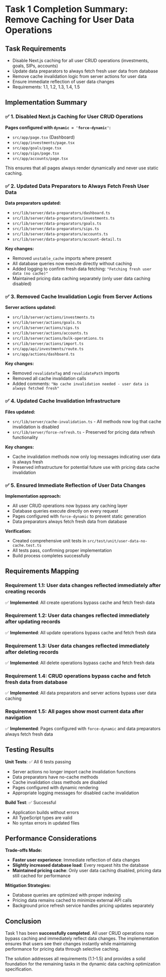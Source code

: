 # Task 1 Completion Summary: Remove Caching for User Data Operations

## Task Requirements
- Disable Next.js caching for all user CRUD operations (investments, goals, SIPs, accounts)
- Update data preparators to always fetch fresh user data from database
- Remove cache invalidation logic from server actions for user data
- Ensure immediate reflection of user data changes
- Requirements: 1.1, 1.2, 1.3, 1.4, 1.5

## Implementation Summary

### ✅ 1. Disabled Next.js Caching for User CRUD Operations

**Pages configured with `dynamic = 'force-dynamic'`:**
- `src/app/page.tsx` (Dashboard)
- `src/app/investments/page.tsx`
- `src/app/goals/page.tsx`
- `src/app/sips/page.tsx`
- `src/app/accounts/page.tsx`

This ensures that all pages always render dynamically and never use static caching.

### ✅ 2. Updated Data Preparators to Always Fetch Fresh User Data

**Data preparators updated:**
- `src/lib/server/data-preparators/dashboard.ts`
- `src/lib/server/data-preparators/investments.ts`
- `src/lib/server/data-preparators/goals.ts`
- `src/lib/server/data-preparators/sips.ts`
- `src/lib/server/data-preparators/accounts.ts`
- `src/lib/server/data-preparators/account-detail.ts`

**Key changes:**
- Removed `unstable_cache` imports where present
- All database queries now execute directly without caching
- Added logging to confirm fresh data fetching: `"Fetching fresh user data (no cache)"`
- Maintained pricing data caching separately (only user data caching disabled)

### ✅ 3. Removed Cache Invalidation Logic from Server Actions

**Server actions updated:**
- `src/lib/server/actions/investments.ts`
- `src/lib/server/actions/goals.ts`
- `src/lib/server/actions/sips.ts`
- `src/lib/server/actions/accounts.ts`
- `src/lib/server/actions/bulk-operations.ts`
- `src/lib/server/actions/import.ts`
- `src/app/api/investments/route.ts`
- `src/app/actions/dashboard.ts`

**Key changes:**
- Removed `revalidateTag` and `revalidatePath` imports
- Removed all cache invalidation calls
- Added comments: `"No cache invalidation needed - user data is always fetched fresh"`

### ✅ 4. Updated Cache Invalidation Infrastructure

**Files updated:**
- `src/lib/server/cache-invalidation.ts` - All methods now log that cache invalidation is disabled
- `src/lib/server/force-refresh.ts` - Preserved for pricing data refresh functionality

**Key changes:**
- Cache invalidation methods now only log messages indicating user data is always fresh
- Preserved infrastructure for potential future use with pricing data cache invalidation

### ✅ 5. Ensured Immediate Reflection of User Data Changes

**Implementation approach:**
- All user CRUD operations now bypass any caching layer
- Database queries execute directly on every request
- Pages configured with `force-dynamic` to prevent static generation
- Data preparators always fetch fresh data from database

**Verification:**
- Created comprehensive unit tests in `src/test/unit/user-data-no-cache.test.ts`
- All tests pass, confirming proper implementation
- Build process completes successfully

## Requirements Mapping

### Requirement 1.1: User data changes reflected immediately after creating records
✅ **Implemented**: All create operations bypass cache and fetch fresh data

### Requirement 1.2: User data changes reflected immediately after updating records  
✅ **Implemented**: All update operations bypass cache and fetch fresh data

### Requirement 1.3: User data changes reflected immediately after deleting records
✅ **Implemented**: All delete operations bypass cache and fetch fresh data

### Requirement 1.4: CRUD operations bypass cache and fetch fresh data from database
✅ **Implemented**: All data preparators and server actions bypass user data caching

### Requirement 1.5: All pages show most current data after navigation
✅ **Implemented**: Pages configured with `force-dynamic` and data preparators always fetch fresh data

## Testing Results

**Unit Tests**: ✅ All 6 tests passing
- Server actions no longer import cache invalidation functions
- Data preparators have no-cache methods
- Cache invalidation class methods are disabled
- Pages configured with dynamic rendering
- Appropriate logging messages for disabled cache invalidation

**Build Test**: ✅ Successful
- Application builds without errors
- All TypeScript types are valid
- No syntax errors in updated files

## Performance Considerations

**Trade-offs Made:**
- **Faster user experience**: Immediate reflection of data changes
- **Slightly increased database load**: Every request hits the database
- **Maintained pricing cache**: Only user data caching disabled, pricing data still cached for performance

**Mitigation Strategies:**
- Database queries are optimized with proper indexing
- Pricing data remains cached to minimize external API calls
- Background price refresh service handles pricing updates separately

## Conclusion

Task 1 has been **successfully completed**. All user CRUD operations now bypass caching and immediately reflect data changes. The implementation ensures that users see their changes instantly while maintaining performance for pricing data through selective caching.

The solution addresses all requirements (1.1-1.5) and provides a solid foundation for the remaining tasks in the dynamic data caching optimization specification.
